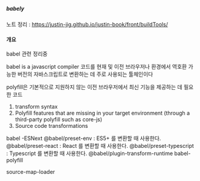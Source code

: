 

<h5 align="left">babely</h5>
<p align="left">
  <span>노트 정리 : <a href="https://justin-jig.github.io/justin-book/front/buildTools/">https://justin-jig.github.io/justin-book/front/buildTools/</a></span><br/>
</p>

####  개요
babel 관련 정리중  


babel is a javascript compiler
코드를 현재 및 이전 브라우저나 환경에서 역호환 
가능한 버전의 자바스크립트로 변환하는 데 주로 사용되는 툴체인이다

polyfill은 기본적으로 지원하지 않는 이전 브라우저에서 최신 기능을 제공하는 데 필요한 코드
1. transform syntax 
2. Polyfill features that are missing in your target environment (through a third-party polyfill such as core-js)
3. Source code transformations

babel
-ESNext 
@babel/preset-env : ES5+ 를 변환할 때 사용한다.
@babel/preset-react : React 를 변환할 때 사용한다.
@babel/preset-typescript : Typescript 를 변환할 때 사용한다.
@babel/plugin-transform-runtime
babel-polyfill

source-map-loader